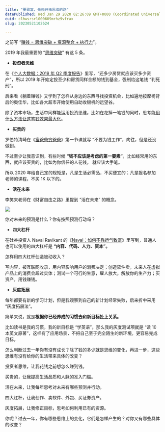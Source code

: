 ```yaml
---
title: "要致富，先修开拓思维的路"
datePublished: Wed Jan 29 2020 02:26:09 GMT+0000 (Coordinated Universal Time)
cuid: clhwsrsrl000609mrhz9vfrax
slug: 20230521102624

---
```


之前写 “[赚钱 = 思维突破 + 资源整合 + 执行力](http://mp.weixin.qq.com/s?__biz=MzI3MzU5MDA1OQ==&mid=2247486081&idx=1&sn=d29af72f02d8befe4db7287f2837e4e5&chksm=eb21b8c5dc5631d3b6a6dcc56f1c136e54650e1e2e9b05db1c0e2afeef9d89e261a8f21187ba&scene=21#wechat_redirect)”。

2019 年我最重要的 “[思维突破](http://mp.weixin.qq.com/s?__biz=MzI3MzU5MDA1OQ==&mid=2247486013&idx=1&sn=44dc3ccfac3fbeead5621dcbffdea69d&chksm=eb21b879dc56316f4947cd78bf5985495b9473fa8639c15a79b00ef92e9c1eec1769c0e4e37a&scene=21#wechat_redirect)” 有这 5 条。

* **投资者思维**
    

在《[个人大数据：2019 年 Q2 季度报告](http://mp.weixin.qq.com/s?__biz=MzI3MzU5MDA1OQ==&mid=2247485753&idx=1&sn=aefcf2c49889dd4650f1987ba0a8ec0a&chksm=eb21bb7ddc56326b3467634371711c9658167cc00c0706b7ac8b9aff15623315a29437698528&scene=21#wechat_redirect)》里写，“还多少房贷就应该买多少资产”，所以 2019 年开始定投至少和房贷同样金额的钱到基金，强制给这笔钱 “判死刑”。

后来看《躺着赚钱》又学到了怎样从身边的东西寻找投资机会，比如遍地按摩椅背后的奥佳华，比如各大超市开始使用自助收银机的远望谷。

除了资本市场，生活中同样能运用投资思维，比如在花掉一笔钱的同时，思考能[用什么方法让这笔钱效果最大化](http://mp.weixin.qq.com/s?__biz=MzI3MzU5MDA1OQ==&mid=2247485793&idx=1&sn=6e7da807c0326339ecbc37e2c708a282&chksm=eb21bb25dc563233ccecc880983f595c775369af28d256531ea3d21bdd02c97a0e715b3318dd&scene=21#wechat_redirect)。

* **买贵的**
    

罗伯特清崎在《[富爸爸穷爸爸](http://mp.weixin.qq.com/s?__biz=MzI3MzU5MDA1OQ==&mid=2247485785&idx=1&sn=5a21d89dc92243929a3e057814935423&chksm=eb21bb1ddc56320b36a1179ceaf3f986b90720a11669d41b6cf38269a1afa4483d672a435d3b&scene=21#wechat_redirect)》第一节课就写 “不要为钱工作”，向往，但是还没做到。

不过至少让我意识到，有些时候 **“钱不应该是考虑的第一要素”**，比如经常用的东西，就应该买贵的，比如为你信任的人花钱， 就应该大手笔。

所以 2020 年给自己定的规矩是，凡是生活必需品，不买便宜的；凡是报名参加老师的课程，不买 1K 以下的。

* **活在未来**
    

李笑来老师在《财富自由之路》里提到 “活在未来” 的概念。

![](url)

你对未来的预测是什么？你有按照预测行动吗？

* **四大杠杆**
    

在硅谷投资人 Naval Ravikant 的《[Naval：如何不靠运气致富](https://mp.weixin.qq.com/s?__biz=MjM5MjAzODU2MA==&mid=2652782271&idx=1&sn=1502eea5bcd116b76e59127c74a4bb8a&scene=21#wechat_redirect)》里写到，普通人也可以使用的四大杠杆是 **“内容、代码、人力、资本”。**

怎样用四大杠杆创造被动收入？

写内容，被互联网收录，用内容影响用户的消费决定；创造软件卖，未来人在虚拟产品上的消费会超过实体；测试一个可行的生意，雇人放大，解放你的生产力；买资产，用钱赚钱。

* **灰度拓展**
    

每年都要有新的学习计划，但是我观察到自己的新计划经常失败，后来折中采用 “灰度拓展法”。

简单来说，就是**根据你已经养成的习惯去和新目标扯上关系。**

比如读书是我的习惯，我的新目标是 “学英语”，那么我的灰度测试项就是 “读 10 本英文原著”，这样有了应用场景，不把自己至于完全陌生的新环境，更容易完成目标。

怎么判断过去一年你有没有成长？除了钱的多少就是思维的变化，再进一步，这些思维有没有给你的生活带来具体的改变？

投资者思维，让我花钱之前想怎么赚到钱。

买贵的，让我提高生活品质和人脉的准入门槛。

活在未来，让我每年思考对未来有哪些预测并行动。

四大杠杆，让我创作、卖软件、外包、买证券资产。

灰度拓展，让我修正目标，思考如何利用已有的资源。

你呢？过去一年，你有哪些思维上的变化，它们是怎样产生的？对你又有哪些具体的改变？